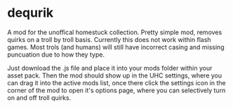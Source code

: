 # dequrik
A mod for the unoffical homestuck collection. Pretty simple mod, removes quirks on a troll by troll basis. Currently this does not work within flash games. Most trols (and humans) will still have incorrect casing and missing puncuation due to how they type.

Just download the .js file and place it into your mods folder within your asset pack. Then the mod should show up in the UHC settings, where you can drag it into the active mods list, once there click the settings icon in the corner of the mod to open it's options page, where you can selectively turn on and off troll quirks.
